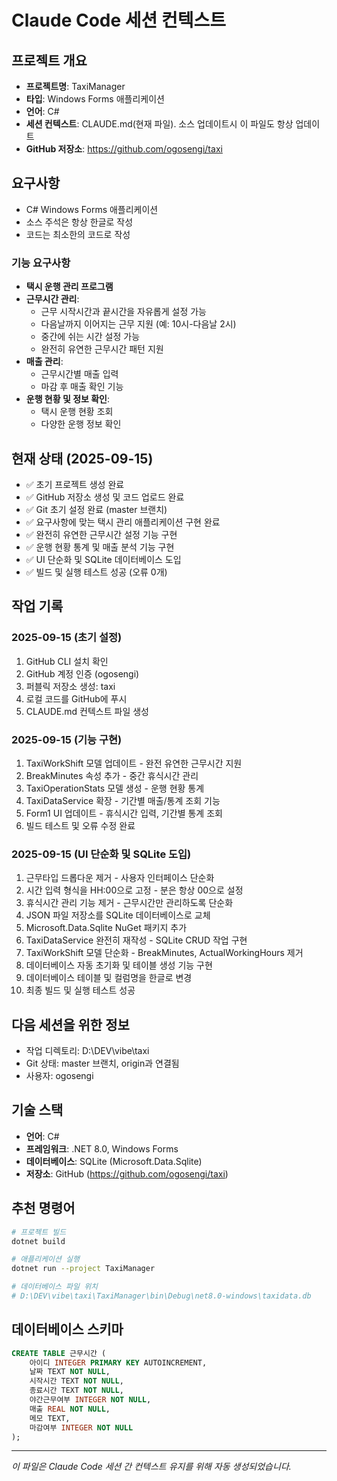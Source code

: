 # Claude Code 세션 컨텍스트

## 프로젝트 개요
- **프로젝트명**: TaxiManager
- **타입**: Windows Forms 애플리케이션
- **언어**: C#
- **세션 컨텍스트**: CLAUDE.md(현재 파일). 소스 업데이트시 이 파일도 항상 업데이트
- **GitHub 저장소**: https://github.com/ogosengi/taxi


## 요구사항
- C# Windows Forms 애플리케이션
- 소스 주석은 항상 한글로 작성
- 코드는 최소한의 코드로 작성

### 기능 요구사항
- **택시 운행 관리 프로그램**
- **근무시간 관리**:
  - 근무 시작시간과 끝시간을 자유롭게 설정 가능
  - 다음날까지 이어지는 근무 지원 (예: 10시-다음날 2시)
  - 중간에 쉬는 시간 설정 가능
  - 완전히 유연한 근무시간 패턴 지원
- **매출 관리**:
  - 근무시간별 매출 입력
  - 마감 후 매출 확인 기능
- **운행 현황 및 정보 확인**:
  - 택시 운행 현황 조회
  - 다양한 운행 정보 확인

## 현재 상태 (2025-09-15)
- ✅ 초기 프로젝트 생성 완료
- ✅ GitHub 저장소 생성 및 코드 업로드 완료
- ✅ Git 초기 설정 완료 (master 브랜치)
- ✅ 요구사항에 맞는 택시 관리 애플리케이션 구현 완료
- ✅ 완전히 유연한 근무시간 설정 기능 구현
- ✅ 운행 현황 통계 및 매출 분석 기능 구현
- ✅ UI 단순화 및 SQLite 데이터베이스 도입
- ✅ 빌드 및 실행 테스트 성공 (오류 0개)

## 작업 기록
### 2025-09-15 (초기 설정)
1. GitHub CLI 설치 확인
2. GitHub 계정 인증 (ogosengi)
3. 퍼블릭 저장소 생성: taxi
4. 로컬 코드를 GitHub에 푸시
5. CLAUDE.md 컨텍스트 파일 생성

### 2025-09-15 (기능 구현)
1. TaxiWorkShift 모델 업데이트 - 완전 유연한 근무시간 지원
2. BreakMinutes 속성 추가 - 중간 휴식시간 관리
3. TaxiOperationStats 모델 생성 - 운행 현황 통계
4. TaxiDataService 확장 - 기간별 매출/통계 조회 기능
5. Form1 UI 업데이트 - 휴식시간 입력, 기간별 통계 조회
6. 빌드 테스트 및 오류 수정 완료

### 2025-09-15 (UI 단순화 및 SQLite 도입)
1. 근무타입 드롭다운 제거 - 사용자 인터페이스 단순화
2. 시간 입력 형식을 HH:00으로 고정 - 분은 항상 00으로 설정
3. 휴식시간 관리 기능 제거 - 근무시간만 관리하도록 단순화
4. JSON 파일 저장소를 SQLite 데이터베이스로 교체
5. Microsoft.Data.Sqlite NuGet 패키지 추가
6. TaxiDataService 완전히 재작성 - SQLite CRUD 작업 구현
7. TaxiWorkShift 모델 단순화 - BreakMinutes, ActualWorkingHours 제거
8. 데이터베이스 자동 초기화 및 테이블 생성 기능 구현
9. 데이터베이스 테이블 및 컬럼명을 한글로 변경
10. 최종 빌드 및 실행 테스트 성공

## 다음 세션을 위한 정보
- 작업 디렉토리: D:\DEV\vibe\taxi
- Git 상태: master 브랜치, origin과 연결됨
- 사용자: ogosengi

## 기술 스택
- **언어**: C#
- **프레임워크**: .NET 8.0, Windows Forms
- **데이터베이스**: SQLite (Microsoft.Data.Sqlite)
- **저장소**: GitHub (https://github.com/ogosengi/taxi)

## 추천 명령어
```bash
# 프로젝트 빌드
dotnet build

# 애플리케이션 실행
dotnet run --project TaxiManager

# 데이터베이스 파일 위치
# D:\DEV\vibe\taxi\TaxiManager\bin\Debug\net8.0-windows\taxidata.db
```

## 데이터베이스 스키마
```sql
CREATE TABLE 근무시간 (
    아이디 INTEGER PRIMARY KEY AUTOINCREMENT,
    날짜 TEXT NOT NULL,
    시작시간 TEXT NOT NULL,
    종료시간 TEXT NOT NULL,
    야간근무여부 INTEGER NOT NULL,
    매출 REAL NOT NULL,
    메모 TEXT,
    마감여부 INTEGER NOT NULL
);
```

---
*이 파일은 Claude Code 세션 간 컨텍스트 유지를 위해 자동 생성되었습니다.*